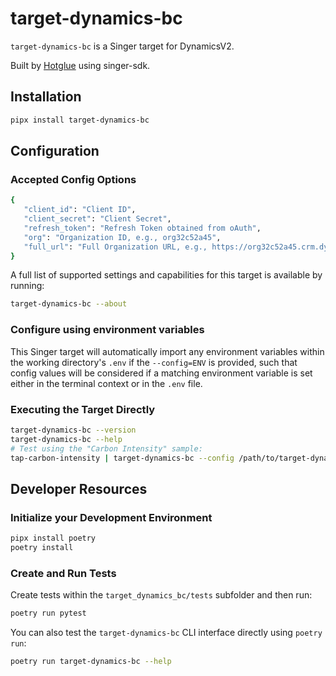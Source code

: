 # target-dynamics-bc

`target-dynamics-bc` is a Singer target for DynamicsV2.

Built by [Hotglue](https://hotglue.com) using singer-sdk.

## Installation

```bash
pipx install target-dynamics-bc
```

## Configuration

### Accepted Config Options

```bash
{
   "client_id": "Client ID",
   "client_secret": "Client Secret",
   "refresh_token": "Refresh Token obtained from oAuth",
   "org": "Organization ID, e.g., org32c52a45",
   "full_url": "Full Organization URL, e.g., https://org32c52a45.crm.dynamics.com"
}
```

A full list of supported settings and capabilities for this
target is available by running:

```bash
target-dynamics-bc --about
```

### Configure using environment variables

This Singer target will automatically import any environment variables within the working directory's
`.env` if the `--config=ENV` is provided, such that config values will be considered if a matching
environment variable is set either in the terminal context or in the `.env` file.



### Executing the Target Directly

```bash
target-dynamics-bc --version
target-dynamics-bc --help
# Test using the "Carbon Intensity" sample:
tap-carbon-intensity | target-dynamics-bc --config /path/to/target-dynamics-bc-config.json
```

## Developer Resources


### Initialize your Development Environment

```bash
pipx install poetry
poetry install
```

### Create and Run Tests

Create tests within the `target_dynamics_bc/tests` subfolder and
  then run:

```bash
poetry run pytest
```

You can also test the `target-dynamics-bc` CLI interface directly using `poetry run`:

```bash
poetry run target-dynamics-bc --help
```

